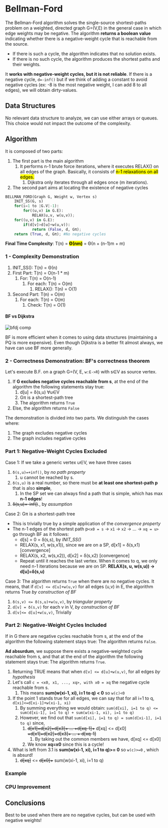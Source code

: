 # Bellman-Ford

The Bellman-Ford algorithm solves the single-source shortest-paths problem on a weighted,
directed graph G=(V,E) in the general case in which edge weights may be negative.
The algorithm **returns a boolean value** indicating whether there is a negative-weight
cycle that is reachable from the source.

* If there is such a cycle, the algorithm indicates that no solution exists.
* If there is no such cycle, the algorithm produces the shortest paths and their weights.

It **works with negative-weight cycles, but it is not reliable**. If there is a negative cycle, `d=-inf()` but if we think of
adding a constant to avoid negative cycles (ex: -8 is the most negative weight, I can add 8 to all edges), we will obtain
dirty-values.

## Data Structures

No relevant data structure to analyze, we can use either arrays or queues.
This choice would not impact the outcome of the complexity.

## Algorithm

It is composed of two parts:

1) The first part is the main algorithm
   1) It performs n-1 brute force iterations, where it executes RELAX() on all edges of the graph. Basically,
   it consists of <mark>n-1 relaxations on all edges.</mark>
      1) Dijkstra only iterates through all edges once (m iterations).
2) The second part aims at locating the existence of negative cycles

```python
BELLMAN_FORD(Graph G, Weight w, Vertex s)
    INIT_SS(G, s)
    for(i=1 to |G.V|-1):
        for((u,v) in G.E):
            RELAX(u,v, w(u,v));
    for((u,v) in G.E):
        if(d[v]>d[u]+w(u,v)):
            return (False, d, Gπ);
    return (True, d, Gπ); #No negative cycles
```

**Final Time Complexity**: T(n) = <mark>**Θ(nm)**</mark> = Θ(n + (n-1)m + m)

### 1 - Complexity Demonstration

1) INIT_SS(): T(n) = Θ(n)
2) First Part: T(n) = O(n-1 * m)
   1) For: T(n) = O(n-1)
      1) For each: T(n) = O(m)
         1) RELAX(): T(n) = O(1)
3) Second Part: T(n) = O(m)
   1) For each: T(n) = O(m)
      1) Check: T(n) = O(1)

#### BF vs Dijkstra

![bfdj comp](https://github.com/PayThePizzo/DataStrutucures-Algorithms/blob/main/Resources/bfdjcomp.png?raw=TRUE)

BF is more efficient when it comes to using data structures (maintaining a PQ is more expensive).
Even though Dijkstra is a better fit almost always, we have can use BF more generally.

### 2 - Correctness Demonstration: BF's correctness theorem

Let's execute B.F. on a graph G=(V, E, `w:E->R`) with s∈V as source vertex.

1) If **G excludes negative cycles reachable from s**, at the end of the algorithm the following statements stay true:
   1) d[u] = δ(s,u) ∀u∈V
   2) Gπ is a shortest-path tree
   3) The algorithm returns `True`
2) Else, the algorithm returns `False`

The demonstration is divided into two parts. We distinguish the cases where:

1) The graph excludes negative cycles
2) The graph includes negative cycles

### Part 1: Negative-Weight Cycles Excluded

Case 1: If we take a generic vertex u∈V, we have three cases

1) `δ(s,u)=+inf()`, by _no path property_
   1) u cannot be reached by s.
2) `δ(s,u)` is a real number, so there must be **at least one shortest-path p** that is also **simple**,
   1) In the SP set we can always find a path that is simple, which has max **n-1 edges**!
3) ~~δ(s,u)=-inf()~~., by _assumption_

Case 2: Gπ is a shortest-path tree

* This is trivially true by a simple application of the _convergence property_
* The n-1 edges of the shortest path p`<x0 = s` -> `x1` -> `x2` -> ... -> `xq = u>` go through BF as it follows:
  * d[s] = 0 = δ(s,s), by _INIT_SS()_
  * RELAX(s, x1, w(s,x1)), since we are on a SP, d[x1] = δ(s,x1) [convergence]
  * RELAX(s, x2, w(s,x2)), d[x2] = δ(s,x2) [convergence]
  * Repeat until it reaches the last vertex. When it comes to q, we only need n-1 iterations
  because we are on SP. **RELAX(s, u, w(s,u)) -> d[u]=δ(s,u)**

Case 3: The algorithm returns `True` when there are no negative cycles. It means, that if `d[v] <= d[u]+w(u,v)` for all edges (u,v) in E,
the algorithm returns True _by construction of BF_

1) `δ(s,v) <= δ(s,u)+w(u,v)`, by _triangular property_
2) `d[v] = δ(s,v)` for each v in V, _by construction of BF_
3) `d[v]<= d[u]+w(u,v)`, Trivially

### Part 2: Negative-Weight Cycles Included

If in G there are negative cycles reachable from s, at the end of the algorithm the following
statement stays true: The algorithm returns `False`.

**Ad absurdum**, we suppose there exists a negative-weighted cycle reachable from s, and that at the end of the algorithm the following
statement stays true: The algorithm returns `True`.

1) Returning TRUE means that when `d[v] <= d[u]+w(u,v)`, for all edges _by hypothesis_
2) Let's call `c = <x0, x1, ..., xq>, with x0 = xq` the negative cycle reachable from s.
   1) This means **sum(w(xi-1, xi), i=1 to q) < 0** so `w(c)<0`
3) If the point 1 stands true for all edges, we can say that for all i=1 to q, `d[xi]<=d[xi-1]+w(xi-1, xi)`
   1) By summing everything we would obtain: `sum(d[xi], i=1 to q) <= sum(d[xi-1], i=1 to q) + sum(w(xi-1, xi), i=1 to q)`
   2) However, we find out that `sum(d[xi], i=1 to q) = sum(d[xi-1], i=1 to q)` since,
      1) ~~d[x1]+d[x2]+d[x3]+ ... +d[xq-1]+~~ d[xq] <= d[x0] ~~+d[x1]+d[x2]+d[x3]+ ... + d[xq-1]~~
         1) By taking out the common members we have, d[xq] <= d[x0]
      2) We know **xq=x0** since this is a cycle!
4) What is left from 3.1  is  **sum(w(xi-1, xi), i=1 to q)>= 0** so `w(c)>=0` , which is absurd!
   1) ~~d[xq]~~ <= ~~d[x0]+~~ sum(w(xi-1, xi), i=1 to q)

### Example

### CPU Improvement

## Conclusions

Best to be used when there are no negative cycles, but can be used with negative weights!
